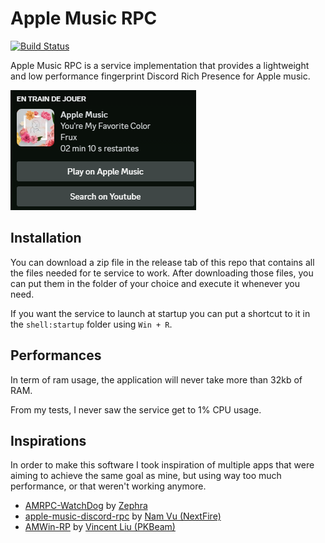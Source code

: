 # Apple Music RPC
[![Build Status](https://drone.regnault.dev/api/badges/Estym/AMRPC/status.svg?ref=refs/heads/master)](https://drone.regnault.dev/Estym/AMRPC)

Apple Music RPC is a service implementation that provides a lightweight and low performance fingerprint Discord Rich Presence for Apple music.

![img.png](imgs/img.png)

## Installation
You can download a zip file in the release tab of this repo that contains all the files needed for te service to work.
After downloading those files, you can put them in the folder of your choice and execute it whenever you need.

If you want the service to launch at startup you can put a shortcut to it in the `shell:startup` folder using `Win + R`.

## Performances

In term of ram usage, the application will never take more than 32kb of RAM.

From my tests, I never saw the service get to 1% CPU usage.

## Inspirations
In order to make this software I took inspiration of multiple apps that were aiming to achieve the same goal as mine, but using way too much performance, or that weren't working anymore.

- [AMRPC-WatchDog](https://github.com/zephraOSS/AMRPC-WatchDog) by [Zephra](https://github.com/zephraOSS)
- [apple-music-discord-rpc](https://github.com/NextFire/apple-music-discord-rpc) by [Nam Vu (NextFire)](https://github.com/NextFire)
- [AMWin-RP](https://github.com/PKBeam/AMWin-RP) by [Vincent Liu (PKBeam)](https://github.com/PKBeam)